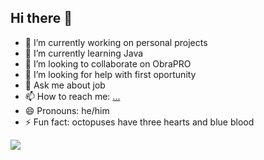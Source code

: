 ## Hi there 👋


- 🔭 I’m currently working on personal projects
- 🌱 I’m currently learning Java
- 👯 I’m looking to collaborate on ObraPRO
- 🤔 I’m looking for help with first oportunity
- 💬 Ask me about job
- 📫 How to reach me: [...](https://www.linkedin.com/in/gferreiraalves/)
- 😄 Pronouns: he/him
- ⚡ Fun fact: octopuses have three hearts and blue blood


<div>
  <img heigth="100em" src="https://github-readme-stats.vercel.app/api?username=anuraghazra&hide=contribs,prs"/>
</div>
